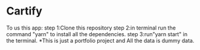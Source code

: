 # Cartify
To us this app:
step 1:Clone this repository
step 2:in terminal run the command "yarn" to install all the dependencies.
step 3:run"yarn start" in the terminal.
*This is just a portfolio project and All the data is dummy data.
